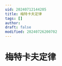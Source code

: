```yaml
---
uid: 20240712144205
title: 梅特卡夫定律
tags: []
author: 
draft: false
modified: 20240726200702
---
```


# 梅特卡夫定律